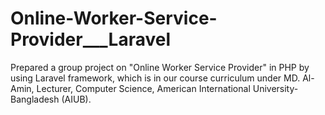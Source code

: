 # Online-Worker-Service-Provider___Laravel
Prepared a group project on "Online Worker Service Provider" in PHP by using Laravel framework, which is in our course curriculum under MD. Al-Amin, Lecturer, Computer Science, American International University-Bangladesh (AIUB).

